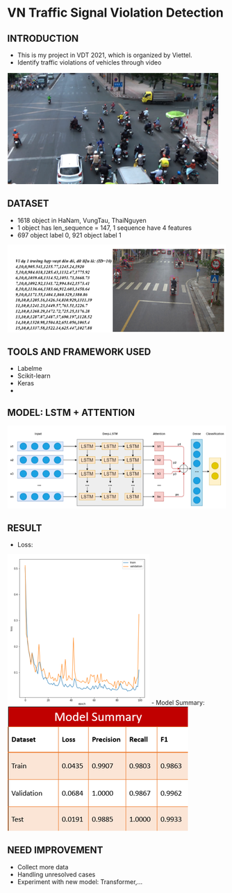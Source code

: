 # VN Traffic Signal Violation Detection


## INTRODUCTION ##
- This is my project in VDT 2021, which is organized by Viettel. 
- Identify traffic violations of vehicles through video
<img src="Readme/intro.png">

## DATASET ##
- 1618 object in HaNam, VungTau, ThaiNguyen
- 1 object has len_sequence = 147, 1 sequence have 4 features
- 697 object label 0, 921 object label 1
<img src="Readme/dataset.png">

## TOOLS AND FRAMEWORK USED ##
- Labelme
- Scikit-learn
- Keras
- 
## MODEL: LSTM + ATTENTION ##
<img src="Readme/model.png">

## RESULT ##
- Loss:
<img src="Readme/result1.png">
- Model Summary:
<img src="Readme/result2.png">

## NEED IMPROVEMENT ##
- Collect more data
- Handling unresolved cases
- Experiment with new model: Transformer,...
